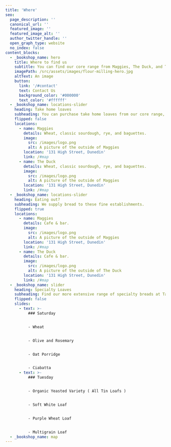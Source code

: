 ```yaml
---
title: 'Where'
seo:
  page_description: ''
  canonical_url: ''
  featured_image: ''
  featured_image_alt: ''
  author_twitter_handle: ''
  open_graph_type: website
  no_index: false
content_blocks:
  - _bookshop_name: hero
    title: Where to find us
    subtitle: You can find our core range from Maggies, The Duck, and The Good Food co. Find our more extensive range of loaves at Taste Nature.
    imagePath: /src/assets/images/flour-milling-hero.jpg
    altText: An image
    button:
      link: '/#contact'
      text: Contact Us
      background_color: '#000000'
      text_color: '#ffffff'
  - _bookshop_name: locations-slider
    heading: Take home loaves
    subheading: You can purchase take home loaves from our core range, at these local cafes.
    flipped: false
    locations:
      - name: Maggies
        details: Wheat, classic sourdough, rye, and baguettes.
        image:
          src: /images/logo.png
          alt: A picture of the outside of Maggies
        location: '131 High Street, Dunedin'
        link: /#map
      - name: The Duck
        details: Wheat, classic sourdough, rye, and baguettes.
        image:
          src: /images/logo.png
          alt: A picture of the outside of Maggies
        location: '131 High Street, Dunedin'
        link: /#map
  - _bookshop_name: locations-slider
    heading: Eating out?
    subheading: We supply bread to these fine establishments.
    flipped: true
    locations:
      - name: Maggies
        details: Cafe & bar.
        image:
          src: /images/logo.png
          alt: A picture of the outside of Maggies
        location: '131 High Street, Dunedin'
        link: /#map
      - name: The Duck
        details: Cafe & bar.
        image:
          src: /images/logo.png
          alt: A picture of the outside of The Duck
        location: '131 High Street, Dunedin'
        link: /#map
  - _bookshop_name: slider
    heading: Specialty Loaves
    subheading: Find our more extensive range of specialty breads at Taste Nature.
    flipped: false
    slides:
      - text: >-
          ### Saturday


          - Wheat


          - Olive and Rosemary


          - Oat Porridge


          - Ciabatta
      - text: >-
          ### Tuesday


          - Organic Yeasted Variety ( All Tin Loafs )


          - Soft White Loaf 


          - Purple Wheat Loaf


          - Multigrain Loaf
  - _bookshop_name: map
---
```

